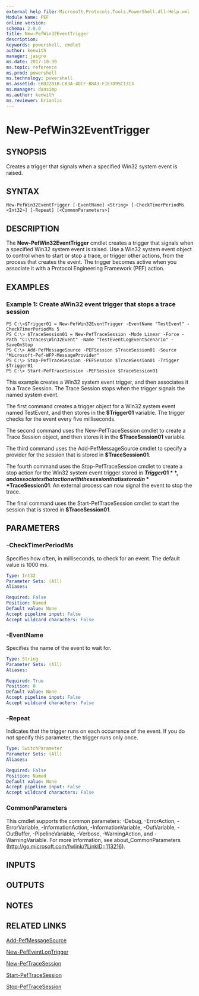 ```yaml
---
external help file: Microsoft.Protocols.Tools.PowerShell.dll-Help.xml
Module Name: PEF
online version: 
schema: 2.0.0
title: New-PefWin32EventTrigger
description: 
keywords: powershell, cmdlet
author: kenwith
manager: jasgro
ms.date: 2017-10-30
ms.topic: reference
ms.prod: powershell
ms.technology: powershell
ms.assetid: E6D2201B-CB3A-4DCF-B8A3-F1E7D95C1313
ms.manager: dansimp
ms.author: kenwith
ms.reviewer: brianlic
---
```


# New-PefWin32EventTrigger

## SYNOPSIS
Creates a trigger that signals when a specified Win32 system event is raised.

## SYNTAX

```
New-PefWin32EventTrigger [-EventName] <String> [-CheckTimerPeriodMs <Int32>] [-Repeat] [<CommonParameters>]
```

## DESCRIPTION
The **New-PefWin32EventTrigger** cmdlet creates a trigger that signals when a specified Win32 system event is raised.
Use a Win32 system event object to control when to start or stop a trace, or trigger other actions, from the process that creates the event.
The trigger becomes active when you associate it with a Protocol Engineering Framework (PEF) action.

## EXAMPLES

### Example 1: Create aWin32 event trigger that stops a trace session
```
PS C:\>$Trigger01 = New-PefWin32EventTrigger -EventName "TestEvent" -CheckTimerPeriodMs 5
PS C:\> $TraceSession01 = New-PefTraceSession -Mode Linear -Force -Path "C:\traces\Win32Event" -Name "TestEventLogEventScenario" -SaveOnStop 
PS C:\> Add-PefMessageSource -PEFSession $TraceSession01 -Source "Microsoft-Pef-WFP-MessageProvider" 
PS C:\> Stop-PefTraceSession -PEFSession $TraceSession01 -Trigger $Trigger01
PS C:\> Start-PefTraceSession -PEFSession $TraceSession01
```

This example creates a Win32 system event trigger, and then associates it to a Trace Session.
The Trace Session stops when the trigger signals the named system event.

The first command creates a trigger object for a Win32 system event named TestEvent, and then stores in the **$Trigger01** variable.
The trigger checks for the event every five milliseconds.

The second command uses the New-PefTraceSession cmdlet to create a Trace Session object, and then stores it in the **$TraceSession01** variable.

The third command uses the Add-PefMessageSource cmdlet to specify a provider for the session that is stored in **$TraceSession01**.

The fourth command uses the Stop-PefTraceSession cmdlet to create a stop action for the Win32 system event trigger stored in **$Trigger01**, and associates that action with the session that is stored in **$TraceSession01**.
An external process can now signal the event to stop the trace.

The final command uses the Start-PefTraceSession cmdlet to start the session that is stored in **$TraceSession01**.

## PARAMETERS

### -CheckTimerPeriodMs
Specifies how often, in milliseconds, to check for an event.
The default value is 1000 ms.

```yaml
Type: Int32
Parameter Sets: (All)
Aliases: 

Required: False
Position: Named
Default value: None
Accept pipeline input: False
Accept wildcard characters: False
```

### -EventName
Specifies the name of the event to wait for.

```yaml
Type: String
Parameter Sets: (All)
Aliases: 

Required: True
Position: 0
Default value: None
Accept pipeline input: False
Accept wildcard characters: False
```

### -Repeat
Indicates that the trigger runs on each occurrence of the event.
If you do not specify this parameter, the trigger runs only once.

```yaml
Type: SwitchParameter
Parameter Sets: (All)
Aliases: 

Required: False
Position: Named
Default value: None
Accept pipeline input: False
Accept wildcard characters: False
```

### CommonParameters
This cmdlet supports the common parameters: -Debug, -ErrorAction, -ErrorVariable, -InformationAction, -InformationVariable, -OutVariable, -OutBuffer, -PipelineVariable, -Verbose, -WarningAction, and -WarningVariable. For more information, see about_CommonParameters (http://go.microsoft.com/fwlink/?LinkID=113216).

## INPUTS

## OUTPUTS

## NOTES

## RELATED LINKS

[Add-PefMessageSource](./Add-PefMessageSource.md)

[New-PefEventLogTrigger](./New-PefEventLogTrigger.md)

[New-PefTraceSession](./New-PefTraceSession.md)

[Start-PefTraceSession](./Start-PefTraceSession.md)

[Stop-PefTraceSession](./Stop-PefTraceSession.md)

